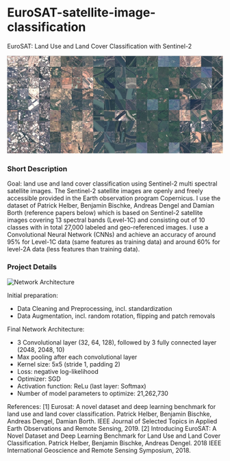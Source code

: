 # EuroSAT-satellite-image-classification
EuroSAT: Land Use and Land Cover Classification with Sentinel-2

![EuroSAT overview image](https://github.com/Sesatt/EuroSAT-satellite-image-classification/blob/master/eurosat_overview_small.jpg?raw=true)

### Short Description

Goal: land use and land cover classification using Sentinel-2 multi spectral satellite images. The Sentinel-2 satellite images are openly and freely accessible provided in the Earth observation program Copernicus. I use the dataset of Patrick Helber, Benjamin Bischke, Andreas Dengel and Damian Borth (reference papers below) which is based on Sentinel-2 satellite images covering 13 spectral bands (Level-1C) and consisting out of 10 classes with in total 27,000 labeled and geo-referenced images. 
I use a Convolutional Neural Network (CNNs) and achieve an accuracy of around 95\% for Level-1C data (same features as training data) and around 60% for level-2A data (less features than training data). 

### Project Details

![Network Architecture](https://github.com/Sesatt/EuroSAT-satellite-image-classification/blob/master/image.jpg?raw=true)

Initial preparation: 
- Data Cleaning and Preprocessing, incl. standardization
- Data Augmentation, incl. random rotation, flipping and patch removals

Final Network Architecture:
- 3 Convolutional layer (32, 64, 128), followed by 3 fully connected layer (2048, 2048, 10) 
- Max pooling after each convolutional layer
- Kernel size: 5x5 (stride 1, padding 2)
- Loss: negative log-likelihood
- Optimizer: SGD
- Activation function: ReLu (last layer: Softmax)
- Number of model parameters to optimize: 21,262,730


References:
[1] Eurosat: A novel dataset and deep learning benchmark for land use and land cover classification. Patrick Helber, Benjamin Bischke, Andreas Dengel, Damian Borth. IEEE Journal of Selected Topics in Applied Earth Observations and Remote Sensing, 2019.
[2] Introducing EuroSAT: A Novel Dataset and Deep Learning Benchmark for Land Use and Land Cover Classification. Patrick Helber, Benjamin Bischke, Andreas Dengel. 2018 IEEE International Geoscience and Remote Sensing Symposium, 2018.
